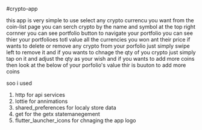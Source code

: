#crypto-app
<!-- how to use -->

this app is very simple to use 
select any crypto currencu you want from the coin-list page
you can serch crypto by the name and symbol
at the top right cornner you can see portfolio button to navigate your portfolio
you can see thier your portfolioes totl value all the currencies you won ant their price 
if wants to delete or remove any crypto from your porfolio just simply swipe left to remove it 
and if you wants to chnage the qty of you crypto just simply tap on it and adjust the qty as your wish 
and if you wants to add more coins then look at the below of your porfolio's value thir is buuton to add more coins 


<!-- dependencies -->

soo i used 

1. http for api services
2. lottie for annimations 
3. shared_preferences for localy store data
4. get for the getx statemanegement 
5. flutter_launcher_icons for chnaging the app logo 


